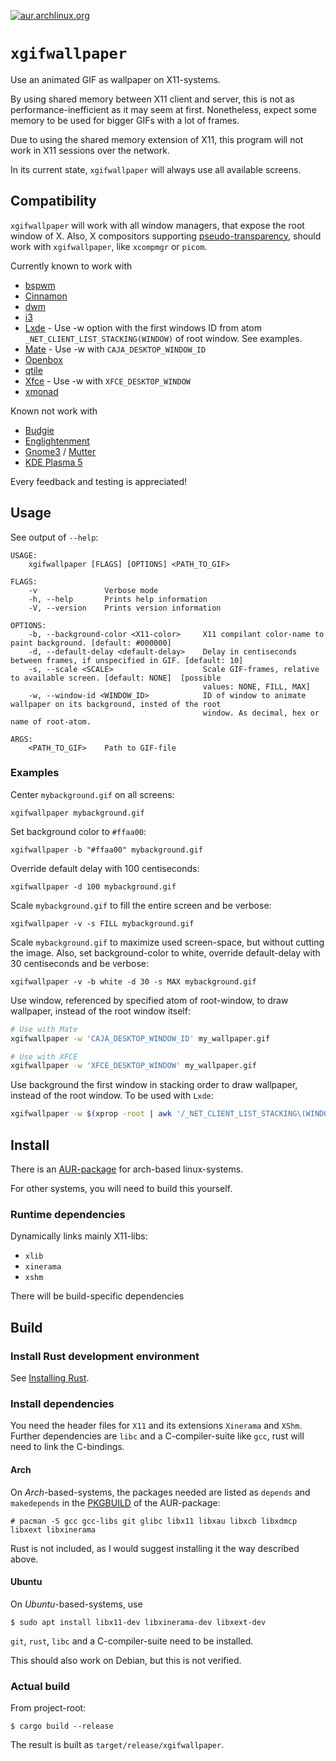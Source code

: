 [![aur.archlinux.org](https://img.shields.io/aur/version/xgifwallpaper)](https://aur.archlinux.org/packages/xgifwallpaper)

# `xgifwallpaper`

Use an animated GIF as wallpaper on X11-systems.

By using shared memory between X11 client and server, this is not as 
performance-inefficient as it may seem at first. Nonetheless, expect some
memory to be used for bigger GIFs with a lot of frames.

Due to using the shared memory extension of X11, this program will not work
in X11 sessions over the network.

In its current state, `xgifwallpaper` will always use all available screens.

## Compatibility

`xgifwallpaper` will work with all window managers, that expose the root
window of X. Also, X compositors supporting
[pseudo-transparency](https://en.wikipedia.org/wiki/Pseudo-transparency#XROOTPMAP_ID_and_ESETROOT_PMAP_ID_properties),
should work with `xgifwallpaper`, like `xcompmgr` or `picom`.

Currently known to work with

* [bspwm](https://github.com/baskerville/bspwm)
* [Cinnamon](https://github.com/linuxmint/Cinnamon)
* [dwm](https://dwm.suckless.org)
* [i3](https://i3wm.org)
* [Lxde](http://www.lxde.org) - Use -w option with the first windows ID from 
atom `_NET_CLIENT_LIST_STACKING(WINDOW)` of root window. See examples.
* [Mate](https://mate-desktop.org) - Use -w with `CAJA_DESKTOP_WINDOW_ID`
* [Openbox](https://github.com/danakj/openbox)
* [qtile](http://www.qtile.org/)
* [Xfce](https://www.xfce.org) - Use -w with `XFCE_DESKTOP_WINDOW`
* [xmonad](https://xmonad.org)

Known not work with 

* [Budgie](https://github.com/solus-project/budgie-desktop)
* [Englightenment](https://www.enlightenment.org)
* [Gnome3](https://www.gnome.org/gnome-3) /
[Mutter](https://gitlab.gnome.org/GNOME/mutter)
* [KDE Plasma 5](https://kde.org/plasma-desktop)

Every feedback and testing is appreciated!

## Usage

See output of `--help`:

```console
USAGE:
    xgifwallpaper [FLAGS] [OPTIONS] <PATH_TO_GIF>

FLAGS:
    -v               Verbose mode
    -h, --help       Prints help information
    -V, --version    Prints version information

OPTIONS:
    -b, --background-color <X11-color>     X11 compilant color-name to paint background. [default: #000000]
    -d, --default-delay <default-delay>    Delay in centiseconds between frames, if unspecified in GIF. [default: 10]
    -s, --scale <SCALE>                    Scale GIF-frames, relative to available screen. [default: NONE]  [possible
                                           values: NONE, FILL, MAX]
    -w, --window-id <WINDOW_ID>            ID of window to animate wallpaper on its background, insted of the root
                                           window. As decimal, hex or name of root-atom.

ARGS:
    <PATH_TO_GIF>    Path to GIF-file
```

### Examples

Center `mybackground.gif` on all screens:

`xgifwallpaper mybackground.gif`

Set background color to `#ffaa00`:

`xgifwallpaper -b "#ffaa00" mybackground.gif`

Override default delay with 100 centiseconds:

`xgifwallpaper -d 100 mybackground.gif`

Scale `mybackground.gif` to fill the entire screen and be verbose:

`xgifwallpaper -v -s FILL mybackground.gif`

Scale `mybackground.gif` to maximize used screen-space, but without cutting the
image. Also, set background-color to white, override default-delay with 30
centiseconds and be verbose:

`xgifwallpaper -v -b white -d 30 -s MAX mybackground.gif`

Use window, referenced by specified atom of root-window, to draw wallpaper,
instead of the root window itself:

```bash
# Use with Mate
xgifwallpaper -w 'CAJA_DESKTOP_WINDOW_ID' my_wallpaper.gif

# Use with XFCE
xgifwallpaper -w 'XFCE_DESKTOP_WINDOW' my_wallpaper.gif
```

Use background the first window in stacking order to draw wallpaper, instead of
the root window. To be used with `Lxde`:

```bash   
xgifwallpaper -w $(xprop -root | awk '/_NET_CLIENT_LIST_STACKING\(WINDOW\)/{print $5}' | tr -d ,) mybackground.gif
```

## Install

There is an [AUR-package](https://aur.archlinux.org/packages/xgifwallpaper/)
for arch-based linux-systems.

For other systems, you will need to build this yourself.

### Runtime dependencies

Dynamically links mainly X11-libs:

* `xlib`
* `xinerama`
* `xshm`

There will be build-specific dependencies

## Build

### Install Rust development environment

See [Installing Rust](https://www.rust-lang.org/learn/get-started).

### Install dependencies

You need the header files for `X11` and its extensions `Xinerama` and `XShm`.
Further dependencies are `libc` and a C-compiler-suite like `gcc`, rust will
need to link the C-bindings.

#### Arch

On *Arch*-based-systems, the packages needed are listed as `depends` and
`makedepends` in the
[PKGBUILD](https://aur.archlinux.org/cgit/aur.git/tree/PKGBUILD?h=xgifwallpaper)
of the AUR-package:

```console
# pacman -S gcc gcc-libs git glibc libx11 libxau libxcb libxdmcp libxext libxinerama
```

Rust is not included, as I would suggest installing it the way described above.

#### Ubuntu

On *Ubuntu*-based-systems, use

```console
$ sudo apt install libx11-dev libxinerama-dev libxext-dev
```

`git`, `rust`, `libc` and a C-compiler-suite need to be installed.

This should also work on Debian, but this is not verified.

### Actual build

From project-root:

```console
$ cargo build --release
```

The result is built as `target/release/xgifwallpaper`.

